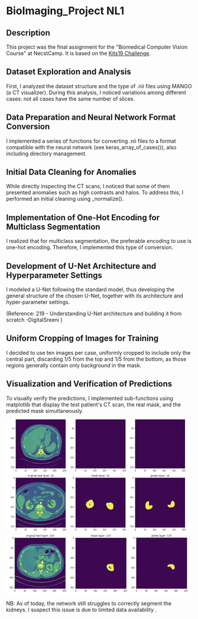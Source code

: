 # BioImaging_Project NL1
## Description

This project was the final assignment for the "Biomedical Computer Vision Course" at NecstCamp. It is based on the [Kits19 Challenge](https://github.com/neheller/kits19).

## Dataset Exploration and Analysis
First, I analyzed the dataset structure and the type of .nii files using MANGO (a CT visualizer). During this analysis, I noticed variations among different cases: not all cases have the same number of slices.

## Data Preparation and Neural Network Format Conversion
I implemented a series of functions for converting .nii files to a format compatible with the neural network (see keras_array_of_cases()), also including directory management.

## Initial Data Cleaning for Anomalies
While directly inspecting the CT scans, I noticed that some of them presented anomalies such as high contrasts and halos. To address this, I performed an initial cleaning using _normalize().

## Implementation of One-Hot Encoding for Multiclass Segmentation
I realized that for multiclass segmentation, the preferable encoding to use is one-hot encoding. Therefore, I implemented this type of conversion.

## Development of U-Net Architecture and Hyperparameter Settings
I modeled a U-Net following the standard model, thus developing the general structure of the chosen U-Net, together with its architecture and hyper-parameter settings.

(Reference: 219 - Understanding U-Net architecture and building it from scratch -DigitalSreeni )

## Uniform Cropping of Images for Training
I decided to use ten images per case, uniformly cropped to include only the central part, discarding 1/5 from the top and 1/5 from the bottom, as those regions generally contain only background in the mask.

## Visualization and Verification of Predictions
To visually verify the predictions, I implemented sub-functions using matplotlib that display the test patient's CT scan, the real mask, and the predicted mask simultaneously.

![img_1](https://github.com/m0rh0rs3/BioImaging_Project/blob/main/Output/out1.png)
![img_2](https://github.com/m0rh0rs3/BioImaging_Project/blob/main/Output/out2.png)



NB: As of today, the network still struggles to correctly segment the kidneys. I suspect this issue is due to limited data availability .
